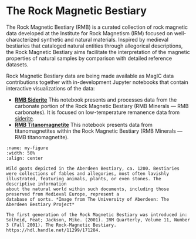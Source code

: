 # The Rock Magnetic Bestiary

The Rock Magnetic Bestiary (RMB) is a curated collection of rock magnetic data developed at the Institute for Rock Magnetism (IRM) focused on well-characterized synthetic and natural materials. Inspired by medieval bestiaries that cataloged natural entities through allegorical descriptions, the Rock Magnetic Bestiary aims facilitate the interpretation of the magnetic properties of natural samples by comparison with detailed reference datasets.

Rock Magnetic Bestiary data are being made available as MagIC data contributions together with in-development Jupyter notebooks that contain interactive visualizations of the data:

- [**RMB Siderite**](./RMB_siderite.ipynb) This notebook presents and processes data from the carbonate portion of the Rock Magnetic Bestiary (RMB Minerals — RMB carbonates). It is focused on low-temperature remanence data from [siderite](../book/minerals/siderite.md).
- [**RMB Titanomagnetite**](./RMB_titanomagnetite.ipynb) This notebook presents data from titanomagnetites within the Rock Magnetic Bestiary (RMB Minerals — RMB titanomagnetite).

```{figure} https://raw.githubusercontent.com/PmagPy/RockmagPy-notebooks/main/book/images/RMB_bestiary_goats.png
:name: my-figure
:width: 50%
:align: center

Wild goats depicted in the Aberdeen Bestiary, ca. 1200. Bestiaries were collections of fables and allegories, most often lavishly illustrated, featuring animals, plants, or even stones. The descriptive information
about the natural world within such documents, including those preserved from Medieval Europe, represent a
database of sorts. *Image from The University of Aberdeen: The Aberdeen Bestiary Project*
```

```{seealso}
The first generation of the Rock Magnetic Bestiary was introduced in:
Solheid, Peat; Jackson, Mike. (2001). IRM Quarterly, Volume 11, Number 3 (Fall 2001). The Rock-Magnetic Bestiary. https://hdl.handle.net/11299/171284.
```